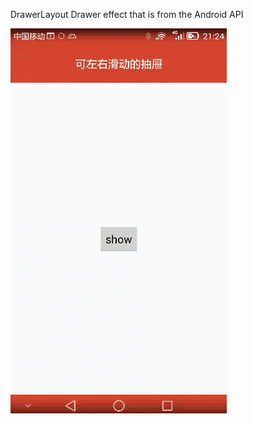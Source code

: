 DrawerLayout
Drawer effect that is from the Android API

![image](https://github.com/hubinjisu/images/blob/master/drawerLayout.gif)
